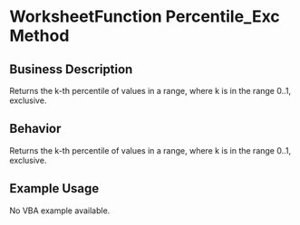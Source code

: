 # WorksheetFunction Percentile_Exc Method

## Business Description
Returns the k-th percentile of values in a range, where k is in the range 0..1, exclusive.

## Behavior
Returns the k-th percentile of values in a range, where k is in the range 0..1, exclusive.

## Example Usage
No VBA example available.